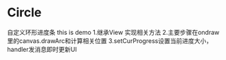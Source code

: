 # Circle
自定义环形进度条 this is demo
1.继承View 实现相关方法
2.主要步骤在ondraw里的canvas.drawArc和计算相关位置
3.setCurProgress设置当前进度大小，handler发消息即时更新UI
